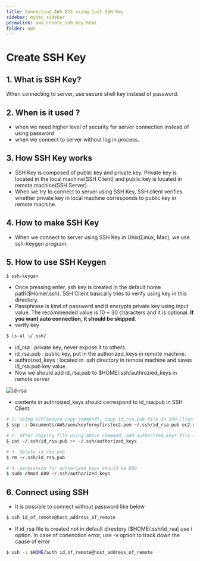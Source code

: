 ```yaml
---
title: Connecting AWS EC2 using just SSH Key
sidebar: mydoc_sidebar
permalink: aws_create_ssh_key.html
folder: aws
---
```


# Create SSH Key

## 1. What is SSH Key?

When connecting to server, use secure shell key instead of password.

## 2. When is it used ?

-   when we need higher level of security for server connection instead of using password
-   when we connect to server without log in process.

## 3. How SSH Key works

-   SSH Key is composed of public key and private key. Private key is located in the local machine(SSH Client) and public key is located in remote machine(SSH Server).
-   When we try to connect to server using SSH Key, SSH client verifies whether private key in local machine corresponds to public key in remote machine.

## 4. How to make SSH Key

-   When we connect to server using SSH Key in Unix(Linux, Mac), we use ssh-keygen program.

## 5. How to use SSH Keygen

```bash
$ ssh-keygen
```

-   Once pressing enter, ssh key is created in the default home path($Home/.ssh). SSH Client basically tries to verify using key in this directory.
-   Passphrase is kind of password and it encrypts private key using input value. The recommended value is 10 ~ 30 characters and it is optional. **If you want auto connection, it should be skipped**.
-   verify key

```bash
$ ls-al ~/.ssh/
```

-   id_rsa : private key, never expose it to others.
-   id_rsa.pub : public key, put in the authorized_keys in remote machine.
-   authroized_keys : located in .ssh directory in remote machine and saves id_rsa.pub key value.
-   Now we should add id_rsa.pub to $HOME/.ssh/authrozied_keys in remote server

![id-rsa](/assets/img/posts/id-rsa.png)

-   contents in authroized_keys should correspond to id_rsa.pub in SSH Client.

```bash
# 1. Using SCP(Secure copy command), copy id_rsa.pub file in SSH Client to SSH Server.
$ scp -i Documents/AWS/pem/keyformyfirstec2.pem ~/.ssh/id_rsa.pub ec2-user@3.26.25.236:.ssh

# 2. After copying file using above command, add authorized_keys file using below command in remote server
$ cat ~/.ssh/id_rsa.pub >> ~/.ssh/authorized_keys

# 3. Delete id_rsa.pub
$ rm ~/.ssh/id_rsa.pub

# 4. permission for authorized_keys should be 600
$ sudo chmod 600 ~/.ssh/authorized_keys
```

## 6. Connect using SSH

-   It is possible to connect without password like below

```bash
$ ssh id_of_remote@host_address_of_remote
```

-   If id_rsa file is created not in default directory ($HOME/.ssh/id_rsa) use i option. In case of conenction error, use -v option to track down the cause of error

```bash
$ ssh -i $HOME/auth id_of_remote@host_address_of_remote
```
